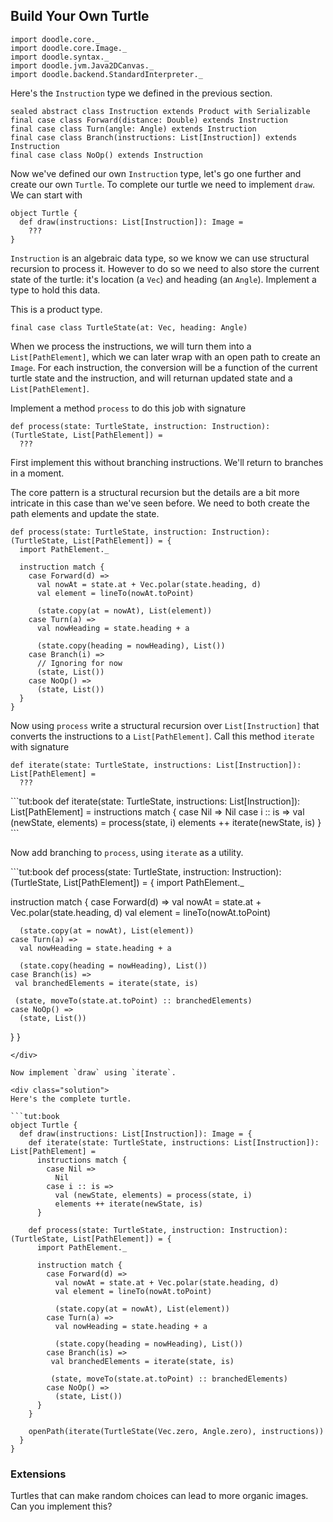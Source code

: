 ## Build Your Own Turtle

```tut:invisible
import doodle.core._
import doodle.core.Image._
import doodle.syntax._
import doodle.jvm.Java2DCanvas._
import doodle.backend.StandardInterpreter._
```

Here's the `Instruction` type we defined in the previous section.

```tut:book
sealed abstract class Instruction extends Product with Serializable
final case class Forward(distance: Double) extends Instruction
final case class Turn(angle: Angle) extends Instruction
final case class Branch(instructions: List[Instruction]) extends Instruction
final case class NoOp() extends Instruction
```

Now we've defined our own `Instruction` type, let's go one further and create our own `Turtle`. To complete our turtle we need to implement `draw`. We can start with

```tut:book
object Turtle {
  def draw(instructions: List[Instruction]): Image =
    ???
}
```

`Instruction` is an algebraic data type, so we know we can use structural recursion to process it. However to do so we need to also store the current state of the turtle: it's location (a `Vec`) and heading (an `Angle`). Implement a type to hold this data.

<div class="solution">
This is a product type.

```tut:book
final case class TurtleState(at: Vec, heading: Angle)
```
</div>

When we process the instructions, we will turn them into a `List[PathElement]`, which we can later wrap with an open path to create an `Image`. For each instruction, the conversion will be a function of the current turtle state and the instruction, and will returnan updated state and a `List[PathElement]`. 

Implement a method `process` to do this job with signature

```tut:book
def process(state: TurtleState, instruction: Instruction): (TurtleState, List[PathElement]) =
  ???
```

First implement this without branching instructions. We'll return to branches in a moment.

<div class="solution">
The core pattern is a structural recursion but the details are a bit more intricate in this case than we've seen before. We need to both create the path elements and update the state.

```tut:book
def process(state: TurtleState, instruction: Instruction): (TurtleState, List[PathElement]) = {
  import PathElement._
  
  instruction match {
    case Forward(d) =>
      val nowAt = state.at + Vec.polar(state.heading, d)
      val element = lineTo(nowAt.toPoint)

      (state.copy(at = nowAt), List(element))
    case Turn(a) =>
      val nowHeading = state.heading + a

      (state.copy(heading = nowHeading), List())
    case Branch(i) =>
      // Ignoring for now
      (state, List())
    case NoOp() =>
      (state, List())
  }
}
```
</div>

Now using `process` write a structural recursion over `List[Instruction]` that converts the instructions to a `List[PathElement]`. Call this method `iterate` with signature

```tut:book
def iterate(state: TurtleState, instructions: List[Instruction]): List[PathElement] =
  ???
```

<div class="solution">
```tut:book
def iterate(state: TurtleState, instructions: List[Instruction]): List[PathElement] =
  instructions match {
    case Nil => 
      Nil
    case i :: is =>
      val (newState, elements) = process(state, i)
      elements ++ iterate(newState, is)
  }
```
</div>

Now add branching to `process`, using `iterate` as a utility.

<div class="function">
```tut:book
def process(state: TurtleState, instruction: Instruction): (TurtleState, List[PathElement]) = {
  import PathElement._
  
  instruction match {
    case Forward(d) =>
      val nowAt = state.at + Vec.polar(state.heading, d)
      val element = lineTo(nowAt.toPoint)

      (state.copy(at = nowAt), List(element))
    case Turn(a) =>
      val nowHeading = state.heading + a

      (state.copy(heading = nowHeading), List())
    case Branch(is) =>
     val branchedElements = iterate(state, is)
     
     (state, moveTo(state.at.toPoint) :: branchedElements)
    case NoOp() =>
      (state, List())
  }
}
```
</div>

Now implement `draw` using `iterate`.

<div class="solution">
Here's the complete turtle.

```tut:book
object Turtle {
  def draw(instructions: List[Instruction]): Image = {
    def iterate(state: TurtleState, instructions: List[Instruction]): List[PathElement] =
      instructions match {
        case Nil => 
          Nil
        case i :: is =>
          val (newState, elements) = process(state, i)
          elements ++ iterate(newState, is)
      }

    def process(state: TurtleState, instruction: Instruction): (TurtleState, List[PathElement]) = {
      import PathElement._
      
      instruction match {
        case Forward(d) =>
          val nowAt = state.at + Vec.polar(state.heading, d)
          val element = lineTo(nowAt.toPoint)
    
          (state.copy(at = nowAt), List(element))
        case Turn(a) =>
          val nowHeading = state.heading + a
    
          (state.copy(heading = nowHeading), List())
        case Branch(is) =>
         val branchedElements = iterate(state, is)
         
         (state, moveTo(state.at.toPoint) :: branchedElements)
        case NoOp() =>
          (state, List())
      }
    }
    
    openPath(iterate(TurtleState(Vec.zero, Angle.zero), instructions))
  }
}
```
</div>


### Extensions

Turtles that can make random choices can lead to more organic images. Can you implement this?
